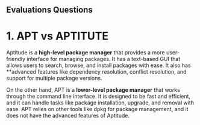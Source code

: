 ## Evaluations Questions 

# 1. APT vs APTITUTE

Aptitude is a **high-level package manager** that provides a more user-friendly interface for managing packages. 
It has a text-based GUI that allows users to search, browse, and install packages with ease. 
It also has **advanced features like dependency resolution, conflict resolution, and support for multiple package versions.

On the other hand, APT is a **lower-level package manager** that works through the command line interface. 
It is designed to be fast and efficient, and it can handle tasks like package installation, upgrade, and removal with ease. 
APT relies on other tools like dpkg for package management, and it does not have the advanced features of Aptitude.
